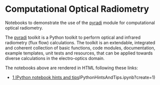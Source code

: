 Computational Optical Radiometry
================================

Notebooks to demonstrate the use of the 
[pyradi](https://code.google.com/p/pyradi/)
 module for computational optical radiometry.

The [pyradi](https://code.google.com/p/pyradi/) toolkit is a Python toolkit to perform optical and infrared radiometry (flux flow) calculations.
The toolkit is an extendable, integrated and coherent collection of basic functions, code modules, documentation, example templates, unit tests and resources, that can be applied towards diverse calculations in the electro-optics domain. 

The notebooks above are rendered in HTML following these links:

*  [1 IPython notebook hints and tips](http://nbviewer.ipython.org/urls/raw.githubusercontent.com/NelisW/ComputationalRadiometry/master/1)IPythonHintsAndTips.ipynb?create=1)


